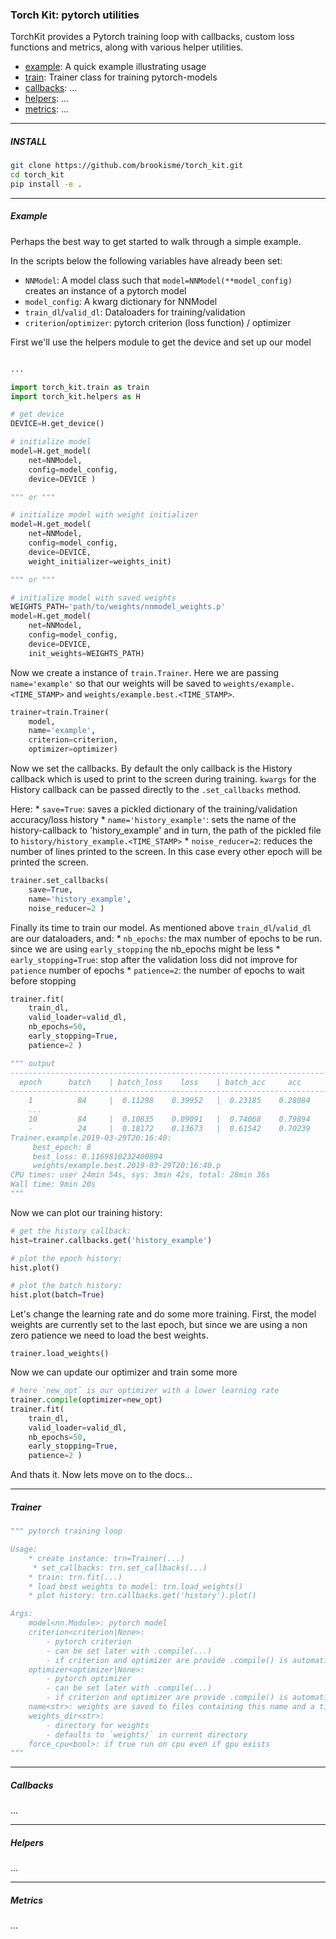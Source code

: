 ### Torch Kit: pytorch utilities


TorchKit provides a Pytorch training loop with callbacks, custom loss functions and metrics, along with various helper utilities. 

- [example](#example): A quick example illustrating usage
- [train](#train): Trainer class for training pytorch-models
- [callbacks](#callbacks): ...
- [helpers](#helpers): ...
- [metrics](#metrics): ...
 

---

<a name='install'></a>
##### INSTALL

```bash
git clone https://github.com/brookisme/torch_kit.git
cd torch_kit
pip install -e .
```

---

<a name='example'></a>
##### Example 

Perhaps the best way to get started to walk through a simple example. 

In the scripts below the following variables have already been set:

- `NNModel`: A model class such that `model=NNModel(**model_config)` creates an instance of a pytorch model
- `model_config`: A kwarg dictionary for NNModel
- `train_dl`/`valid_dl`: Dataloaders for training/validation
- `criterion`/`optimizer`: pytorch criterion (loss function) / optimizer

First we'll use the helpers module to get the device and set up our model

```python

...

import torch_kit.train as train
import torch_kit.helpers as H

# get device
DEVICE=H.get_device()

# initialize model
model=H.get_model(
    net=NNModel,
    config=model_config,
    device=DEVICE )

""" or """

# initialize model with weight initializer 
model=H.get_model(
    net=NNModel,
    config=model_config,
    device=DEVICE,
    weight_initializer=weights_init)

""" or """

# initialize model with saved weights
WEIGHTS_PATH='path/to/weights/nnmodel_weights.p'
model=H.get_model(
    net=NNModel,
    config=model_config,
    device=DEVICE,
    init_weights=WEIGHTS_PATH)
```

Now we create a instance of `train.Trainer`. Here we are passing `name='example'` so that our weights will be saved to `weights/example.<TIME_STAMP>` and `weights/example.best.<TIME_STAMP>`.

```python
trainer=train.Trainer(
    model,
    name='example',
    criterion=criterion,
    optimizer=optimizer)
```

Now we set the callbacks. By default the only callback is the History callback which is used to print to the screen during training. `kwargs` for the History callback can be passed directly to the `.set_callbacks` method.

Here:
    * `save=True`: saves a pickled dictionary of the training/validation accuracy/loss history
    * `name='history_example'`: sets the name of the history-callback to 'history_example' and in turn, the path of the pickled file to `history/history_example.<TIME_STAMP>`
    * `noise_reducer=2`: reduces the number of lines printed to the screen. In this case every other epoch will be printed the screen.

```python
trainer.set_callbacks(
    save=True,
    name='history_example',
    noise_reducer=2 )
```

Finally its time to train our model.  As mentioned above `train_dl`/`valid_dl` are our dataloaders, and:
    * `nb_epochs`: the max number of epochs to be run. since we are using `early_stopping` the nb_epochs might be less
    * `early_stopping=True`: stop after the validation loss did not improve for `patience` number of epochs
    * `patience=2`: the number of epochs to wait before stopping

```python
trainer.fit(
    train_dl,
    valid_loader=valid_dl,
    nb_epochs=50,
    early_stopping=True,
    patience=2 )

""" output
---------------------------------------------------------------------------
  epoch      batch    | batch_loss    loss    | batch_acc     acc    
---------------------------------------------------------------------------
    1          84     |  0.11298    0.39952   |  0.23185    0.28084  
    ... 
    10         84     |  0.10835    0.09091   |  0.74068    0.79894  
    -          24     |  0.18172    0.13673   |  0.61542    0.70239  
Trainer.example.2019-03-29T20:16:40:
     best_epoch: 8
     best_loss: 0.1169810232400894
     weights/example.best.2019-03-29T20:16:40.p
CPU times: user 24min 54s, sys: 3min 42s, total: 28min 36s
Wall time: 9min 20s
"""
```

Now we can plot our training history:

```python
# get the history callback:
hist=trainer.callbacks.get('history_example')

# plot the epoch history:
hist.plot()

# plot the batch history:
hist.plot(batch=True)
```

Let's change the learning rate and do some more training.  First,  the model weights are currently set to the last epoch, but since we are using a non zero patience we need to load the best weights.

```
trainer.load_weights()
```

Now we can update our optimizer and train some more

```python
# here `new_opt` is our optimizer with a lower learning rate
trainer.compile(optimizer=new_opt)
trainer.fit(
    train_dl,
    valid_loader=valid_dl,
    nb_epochs=50,
    early_stopping=True,
    patience=2 )
```

And thats it. Now lets move on to the docs...


---

<a name='train'></a>
##### Trainer

```python
""" pytorch training loop

Usage:
    * create instance: trn=Trainer(...) 
     * set_callbacks: trn.set_callbacks(...)
    * train: trn.fit(...)
    * load best weights to model: trn.load_weights()
    * plot history: trn.callbacks.get('history').plot()

Args:
    model<nn.Module>: pytorch model
    criterion<criterion|None>: 
        - pytorch criterion
        - can be set later with .compile(...)
        - if criterion and optimizer are provide .compile() is automatically called
    optimizer<optimizer|None>: 
        - pytorch optimizer
        - can be set later with .compile(...)
        - if criterion and optimizer are provide .compile() is automatically called
    name<str>: weights are saved to files containing this name and a timestamp
    weights_dir<str>: 
        - directory for weights
        - defaults to `weights/` in current directory
    force_cpu<bool>: if true run on cpu even if gpu exists
""" 
```

---

<a name='callbacks'></a>
##### Callbacks

...

---

<a name='helpers'></a>
##### Helpers

...

---

<a name='metrics'></a>
##### Metrics

...


